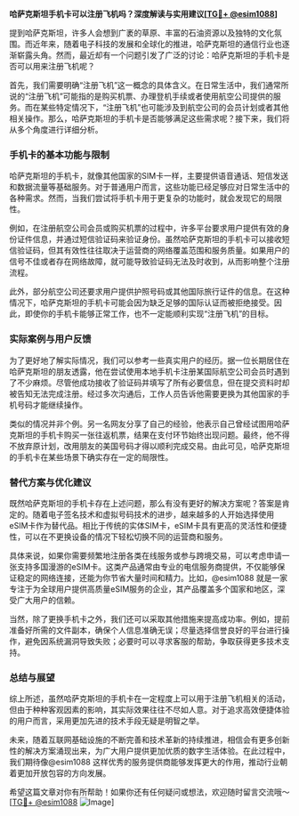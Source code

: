 **哈萨克斯坦手机卡可以注册飞机吗？深度解读与实用建议[[TG💪+ @esim1088](https://t.me/s/esim1088)]**

提到哈萨克斯坦，许多人会想到广袤的草原、丰富的石油资源以及独特的文化氛围。而近年来，随着电子科技的发展和全球化的推进，哈萨克斯坦的通信行业也逐渐崭露头角。然而，最近却有一个问题引发了广泛的讨论：哈萨克斯坦的手机卡是否可以用来注册飞机呢？

首先，我们需要明确“注册飞机”这一概念的具体含义。在日常生活中，我们通常所说的“注册飞机”可能指的是购买机票、办理登机手续或者使用航空公司提供的服务。而在某些特定情况下，“注册飞机”也可能涉及到航空公司的会员计划或者其他相关操作。那么，哈萨克斯坦的手机卡是否能够满足这些需求呢？接下来，我们将从多个角度进行详细分析。

### 手机卡的基本功能与限制

哈萨克斯坦的手机卡，就像其他国家的SIM卡一样，主要提供语音通话、短信发送和数据流量等基础服务。对于普通用户而言，这些功能已经足够应对日常生活中的各种需求。然而，当我们尝试将手机卡用于更复杂的功能时，就会发现它的局限性。

例如，在注册航空公司会员或购买机票的过程中，许多平台要求用户提供有效的身份证件信息，并通过短信验证码来验证身份。虽然哈萨克斯坦的手机卡可以接收短信验证码，但其有效性往往取决于运营商的网络覆盖范围和服务质量。如果用户的信号不佳或者存在网络故障，就可能导致验证码无法及时收到，从而影响整个注册流程。

此外，部分航空公司还要求用户提供护照号码或其他国际旅行证件的信息。在这种情况下，哈萨克斯坦的手机卡可能会因为缺乏足够的国际认证而被拒绝接受。因此，即使你的手机卡能够正常工作，也不一定能顺利实现“注册飞机”的目标。

### 实际案例与用户反馈

为了更好地了解实际情况，我们可以参考一些真实用户的经历。据一位长期居住在哈萨克斯坦的朋友透露，他在尝试使用本地手机卡注册某国际航空公司会员时遇到了不少麻烦。尽管他成功接收了验证码并填写了所有必要信息，但在提交资料时却被告知无法完成注册。经过多次沟通后，工作人员告诉他需要更换为其他国家的手机号码才能继续操作。

类似的情况并非个例。另一名网友分享了自己的经验，他表示自己曾经试图用哈萨克斯坦的手机卡购买一张往返机票，结果在支付环节始终出现问题。最终，他不得不放弃原计划，改用朋友的美国号码才得以顺利完成交易。由此可见，哈萨克斯坦的手机卡在某些场景下确实存在一定的局限性。

### 替代方案与优化建议

既然哈萨克斯坦的手机卡存在上述问题，那么有没有更好的解决方案呢？答案是肯定的。随着电子签名技术和虚拟号码技术的进步，越来越多的人开始选择使用eSIM卡作为替代品。相比于传统的实体SIM卡，eSIM卡具有更高的灵活性和便捷性，可以在不更换设备的情况下轻松切换不同的运营商和服务。

具体来说，如果你需要频繁地注册各类在线服务或参与跨境交易，可以考虑申请一张支持多国漫游的eSIM卡。这类产品通常由专业的电信服务商提供，不仅能够保证稳定的网络连接，还能为你节省大量时间和精力。比如，@esim1088 就是一家专注于为全球用户提供高质量eSIM服务的企业，其产品覆盖多个国家和地区，深受广大用户的信赖。

当然，除了更换手机卡之外，我们还可以采取其他措施来提高成功率。例如，提前准备好所需的文件副本，确保个人信息准确无误；尽量选择信誉良好的平台进行操作，避免因系统漏洞导致失败；必要时可以寻求客服的帮助，争取获得更多技术支持。

### 总结与展望

综上所述，虽然哈萨克斯坦的手机卡在一定程度上可以用于注册飞机相关的活动，但由于种种客观因素的影响，其实际效果往往不尽如人意。对于追求高效便捷体验的用户而言，采用更加先进的技术手段无疑是明智之举。

未来，随着互联网基础设施的不断完善和技术革新的持续推进，相信会有更多创新性的解决方案涌现出来，为广大用户提供更加优质的数字生活体验。在此过程中，我们期待像@esim1088 这样优秀的服务提供商能够发挥更大的作用，推动行业朝着更加开放包容的方向发展。

希望这篇文章对你有所帮助！如果你还有任何疑问或想法，欢迎随时留言交流哦～[[TG💪+ @esim1088](https://t.me/s/esim1088) ![Image](https://i.postimg.cc/4NQfJmqS/Snipaste-2025-05-13-00-14-12.png)]
